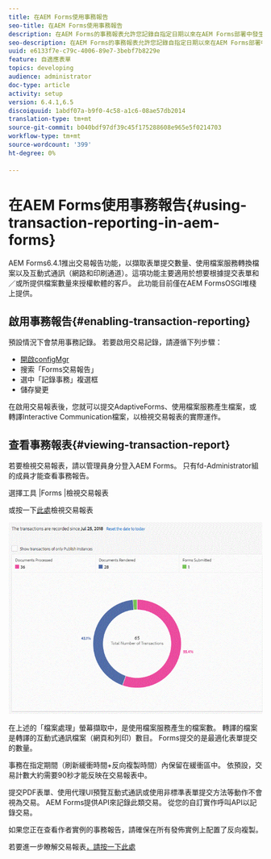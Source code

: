 ```yaml
---
title: 在AEM Forms使用事務報告
seo-title: 在AEM Forms使用事務報告
description: 在AEM Forms的事務報表允許您記錄自指定日期以來在AEM Forms部署中發生的所有事務。
seo-description: 在AEM Forms的事務報表允許您記錄自指定日期以來在AEM Forms部署中發生的所有事務。
uuid: e6133f7e-c79c-4006-89e7-3bebf7b8229e
feature: 自適應表單
topics: developing
audience: administrator
doc-type: article
activity: setup
version: 6.4.1,6.5
discoiquuid: 1abdf07a-b9f0-4c58-a1c6-08ae57db2014
translation-type: tm+mt
source-git-commit: b040bdf97df39c45f175288608e965e5f0214703
workflow-type: tm+mt
source-wordcount: '399'
ht-degree: 0%

---
```



# 在AEM Forms使用事務報告{#using-transaction-reporting-in-aem-forms}

AEM Forms6.4.1推出交易報告功能，以擷取表單提交數量、使用檔案服務轉換檔案以及互動式通訊（網路和印刷通道）。這項功能主要適用於想要根據提交表單和／或所提供檔案數量來授權軟體的客戶。 此功能目前僅在AEM FormsOSGI堆棧上提供。

## 啟用事務報告{#enabling-transaction-reporting}

預設情況下會禁用事務記錄。 若要啟用交易記錄，請遵循下列步驟：

* [開啟configMgr](http://localhost:4502/system/console/configMgr)
* 搜索「Forms交易報告」
* 選中「記錄事務」複選框
* 儲存變更

在啟用交易報表後，您就可以提交AdaptiveForms、使用檔案服務產生檔案，或轉譯Interactive Communication檔案，以檢視交易報表的實際運作。

## 查看事務報表{#viewing-transaction-report}

若要檢視交易報表，請以管理員身分登入AEM Forms。 只有fd-Administrator組的成員才能查看事務報告。

選擇工具 |Forms |檢視交易報表

或按一下[此處](http://localhost:4502/mnt/overlay/fd/transaction/gui/content/report.html)檢視交易報表

![TransactionReporting](assets/transactionreporting.gif)

在上述的「檔案處理」螢幕擷取中，是使用檔案服務產生的檔案數。 轉譯的檔案是轉譯的互動式通訊檔案（網頁和列印）數目。 Forms提交的是最適化表單提交的數量。

事務在指定期間（刷新緩衝時間+反向複製時間）內保留在緩衝區中。 依預設，交易計數大約需要90秒才能反映在交易報表中。

提交PDF表單、使用代理UI預覽互動式通訊或使用非標準表單提交方法等動作不會視為交易。 AEM Forms提供API來記錄此類交易。 從您的自訂實作呼叫API以記錄交易。

如果您正在查看作者實例的事務報告，請確保在所有發佈實例上配置了反向複製。

若要進一步瞭解交易報表[，請按一下此處](https://helpx.adobe.com/experience-manager/6-4/forms/using/transaction-reports-overview.html)

